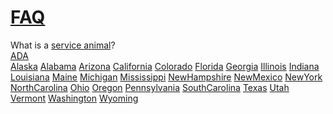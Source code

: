 # [FAQ](https://github.com/serviceanimals/FAQ)

What is a [service animal](https://www.duckduckgo.com/?q=service+animal+FAQ+site%3Aada.gov)?  
[ADA](https://www.duckduckgo.com/?q=service+animal+FAQ+site%3Aada.gov)  
[Alaska](https://duckduckgo.com/?q=service+animal+FAQ+site%3A+Alaska.gov)
[Alabama](https://duckduckgo.com/?q=service+animal+FAQ+site%3A+Alabama.gov)
[Arizona](https://duckduckgo.com/?q=service+animal+FAQ+site%3A+Arizona.gov)
[California](https://duckduckgo.com/?q=service+animal+FAQ+site%3A+Florida.gov)
[Colorado](https://duckduckgo.com/?q=service+animal+FAQ+site%3A+Colorado.gov)
[Florida](https://duckduckgo.com/?q=service+animal+FAQ+site%3A+California.gov)
[Georgia](https://duckduckgo.com/?q=service+animal+FAQ+site%3A+Georgia.gov)
[Illinois](https://duckduckgo.com/?q=service+animal+FAQ+site%3A+Illinois.gov)
[Indiana](https://duckduckgo.com/?q=service+animal+FAQ+site%3A+Indiana.gov)
[Louisiana](https://duckduckgo.com/?q=service+animal+FAQ+site%3A+Louisiana.gov)
[Maine](https://duckduckgo.com/?q=service+animal+FAQ+site%3A+Maine.gov)
[Michigan](https://duckduckgo.com/?q=service+animal+FAQ+site%3A+Michigan.gov)
[Mississippi](https://duckduckgo.com/?q=service+animal+FAQ+site%3A+Mississippi.gov)
[NewHampshire](https://duckduckgo.com/?q=service+animal+FAQ+site%3A+NewHampshire.gov)
[NewMexico](https://duckduckgo.com/?q=service+animal+FAQ+site%3A+NewMexico.gov)
[NewYork](https://duckduckgo.com/?q=service+animal+FAQ+site%3A+NewYork.gov)
[NorthCarolina](https://duckduckgo.com/?q=service+animal+FAQ+site%3A+NorthCarolina.gov)
[Ohio](https://duckduckgo.com/?q=service+animal+FAQ+site%3A+Ohio.gov)
[Oregon](https://duckduckgo.com/?q=service+animal+FAQ+site%3A+Oregon.gov)
[Pennsylvania](https://duckduckgo.com/?q=service+animal+FAQ+site%3A+Pennsylvania.gov)
[SouthCarolina](https://duckduckgo.com/?q=service+animal+FAQ+site%3A+SouthCarolina.gov)
[Texas](https://duckduckgo.com/?q=service+animal+FAQ+site%3A+Texas.gov)
[Utah](https://duckduckgo.com/?q=service+animal+FAQ+site%3A+Utah.gov)
[Vermont](https://duckduckgo.com/?q=service+animal+FAQ+site%3A+Vermont.gov)
[Washington](https://duckduckgo.com/?q=service+animal+FAQ+site%3A+Washington.gov)
[Wyoming](https://duckduckgo.com/?q=service+animal+FAQ+site%3A+Wyoming.gov)

<!-- [Issues at this link](https://github.com/serviceanimals/gait/issues)  

     [Suggest change via pull requested at this link](https://github.com/serviceanimals/gait/pulls)

#README.md EOF -->


